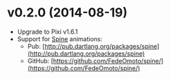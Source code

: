 # v0.2.0 (2014-08-19)

- Upgrade to Pixi v1.6.1
- Support for [Spine](http://esotericsoftware.com/) animations:
  - Pub: [http://pub.dartlang.org/packages/spine](http://pub.dartlang.org/packages/spine)
  - GitHub: [https://github.com/FedeOmoto/spine/](https://github.com/FedeOmoto/spine/)

